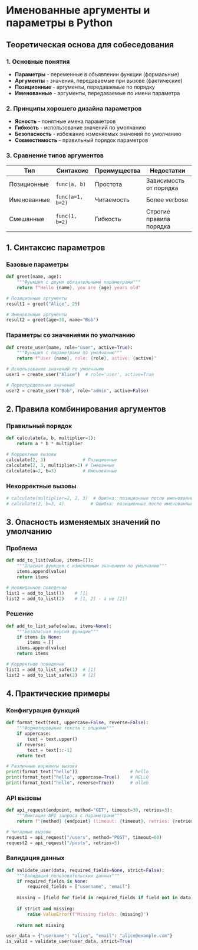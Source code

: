 # Именованные аргументы и параметры в Python

## Теоретическая основа для собеседования

### 1. Основные понятия
- **Параметры** - переменные в объявлении функции (формальные)
- **Аргументы** - значения, передаваемые при вызове (фактические)
- **Позиционные** - аргументы, передаваемые по порядку
- **Именованные** - аргументы, передаваемые по имени параметра

### 2. Принципы хорошего дизайна параметров
- **Ясность** - понятные имена параметров
- **Гибкость** - использование значений по умолчанию
- **Безопасность** - избежание изменяемых значений по умолчанию
- **Совместимость** - правильный порядок параметров

### 3. Сравнение типов аргументов
| Тип | Синтаксис | Преимущества | Недостатки |
|-----|-----------|-------------|------------|
| Позиционные | `func(a, b)` | Простота | Зависимость от порядка |
| Именованные | `func(a=1, b=2)` | Читаемость | Более verbose |
| Смешанные | `func(1, b=2)` | Гибкость | Строгие правила порядка |

## 1. Синтаксис параметров

### Базовые параметры
```python
def greet(name, age):
    """Функция с двумя обязательными параметрами"""
    return f"Hello {name}, you are {age} years old"

# Позиционные аргументы
result1 = greet("Alice", 25)

# Именованные аргументы
result2 = greet(age=30, name="Bob")
```

### Параметры со значениями по умолчанию
```python
def create_user(name, role="user", active=True):
    """Функция с параметрами по умолчанию"""
    return f"User {name}, role: {role}, active: {active}"

# Использование значений по умолчанию
user1 = create_user("Alice")  # role='user', active=True

# Переопределение значений
user2 = create_user("Bob", role="admin", active=False)
```

## 2. Правила комбинирования аргументов

### Правильный порядок
```python
def calculate(a, b, multiplier=1):
    return a * b * multiplier

# Корректные вызовы
calculate(2, 3)              # Позиционные
calculate(2, 3, multiplier=2) # Смешанные
calculate(a=2, b=3)          # Именованные
```

### Некорректные вызовы
```python
# calculate(multiplier=2, 2, 3)  # Ошибка: позиционные после именованных
# calculate(2, b=3, 4)          # Ошибка: позиционные после именованных
```

## 3. Опасность изменяемых значений по умолчанию

### Проблема
```python
def add_to_list(value, items=[]):
    """Опасная функция с изменяемым значением по умолчанию"""
    items.append(value)
    return items

# Неожиданное поведение
list1 = add_to_list(1)    # [1]
list2 = add_to_list(2)    # [1, 2] - а не [2]!
```

### Решение
```python
def add_to_list_safe(value, items=None):
    """Безопасная версия функции"""
    if items is None:
        items = []
    items.append(value)
    return items

# Корректное поведение
list1 = add_to_list_safe(1)  # [1]
list2 = add_to_list_safe(2)  # [2]
```

## 4. Практические примеры

### Конфигурация функций
```python
def format_text(text, uppercase=False, reverse=False):
    """Форматирование текста с опциями"""
    if uppercase:
        text = text.upper()
    if reverse:
        text = text[::-1]
    return text

# Различные варианты вызова
print(format_text("hello"))                    # hello
print(format_text("hello", uppercase=True))    # HELLO
print(format_text("hello", reverse=True))      # olleh
```

### API вызовы
```python
def api_request(endpoint, method="GET", timeout=30, retries=3):
    """Имитация API запроса с параметрами"""
    return f"{method} {endpoint} (timeout: {timeout}, retries: {retries})"

# Читаемые вызовы
request1 = api_request("/users", method="POST", timeout=60)
request2 = api_request("/posts", retries=5)
```

### Валидация данных
```python
def validate_user(data, required_fields=None, strict=False):
    """Валидация пользовательских данных"""
    if required_fields is None:
        required_fields = ["username", "email"]
    
    missing = [field for field in required_fields if field not in data]
    
    if strict and missing:
        raise ValueError(f"Missing fields: {missing}")
    
    return not missing

user_data = {"username": "alice", "email": "alice@example.com"}
is_valid = validate_user(user_data, strict=True)
```

